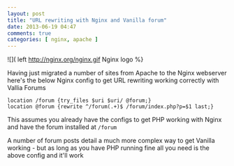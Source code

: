 ```yaml
---
layout: post
title: "URL rewriting with Nginx and Vanilla forum"
date: 2013-06-19 04:47
comments: true
categories: [ nginx, apache ]
---
```

![]( left http://nginx.org/nginx.gif Nginx logo %}

Having just migrated a number of sites from Apache to the Nginx webserver here's the below Nginx config to get URL rewriting working correctly with Vallia Forums

    location /forum {try_files $uri $uri/ @forum;}
    location @forum {rewrite ^/forum(.+)$ /forum/index.php?p=$1 last;}

This assumes you already have the configs to get PHP working with Nginx and have the forum installed at `/forum`

A number of forum posts detail a much more complex way to get Vanilla working - but as long as you have PHP running fine all you need is the above config and it'll work
